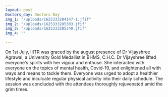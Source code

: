 ```yaml
---
layout: post
Doctors_day: Doctors Day
img_1: "/uploads/1625333284147-1.jfif"
img_2: "/uploads/1625333285303.jfif"
img_3: "/uploads/1625333285340.jfif"
img_4: ''

---
```

On 1st July, IIITR was graced by the august presence of Dr Vijayshree Agrawal, a University Gold Medallist in BHMS, C.H.C. Dr Vijayshree lifted everyone's spirits with her vigour and enthuse. She interacted with everyone on the topics of mental health, Covid-19, and enlightened all with ways and means to tackle them. Everyone was urged to adopt a healthier lifestyle and inculcate regular physical activity into their daily schedule. The session was concluded with the attendees thoroughly rejuvenated amid the grim times.